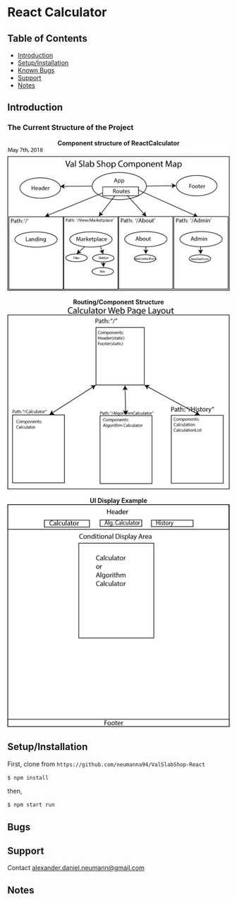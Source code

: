 # React Calculator

## Table of Contents

- [Introduction](#introduction)
- [Setup/Installation](#Setup/Installation)
- [Known Bugs](#Bugs)
- [Support](#Support)
- [Notes](#Notes)

## Introduction

<h3> The Current Structure of the Project </h3>
<p align="center">
  <strong>Component structure of ReactCalculator </strong>
  <img src = https://github.com/neumanna94/ValSlabShop-React/blob/master/Images/ValSlabShop%20Component%20Map.jpg?raw=true" width=700>
  <br>
</p>

<p align="center">
  <strong> Routing/Component Structure </strong>
  <img src = https://github.com/neumanna94/ReactCalculator/blob/master/imgs/Calc_webpagelayout.jpg" width=700>
  <br>
</p>

<p align="center">
  <strong> UI Display Example </strong>
  <img src = https://github.com/neumanna94/ReactCalculator/blob/master/imgs/calc.jpg" width=700>
  <br>
</p>



## Setup/Installation

First, clone from `https://github.com/neumanna94/ValSlabShop-React`

```sh
$ npm install
```
then,
```sh
$ npm start run
```
## Bugs

## Support
Contact alexander.daniel.neumann@gmail.com
## Notes
